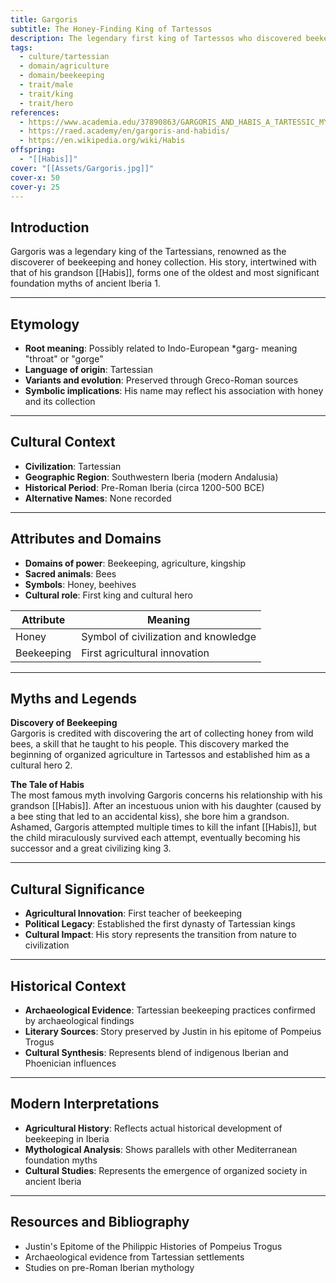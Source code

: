 ```yaml
---
title: Gargoris
subtitle: The Honey-Finding King of Tartessos
description: The legendary first king of Tartessos who discovered beekeeping and whose tragic tale with his grandson Habis became a foundational myth of Iberian civilization
tags:
  - culture/tartessian
  - domain/agriculture
  - domain/beekeeping
  - trait/male
  - trait/king
  - trait/hero
references:
  - https://www.academia.edu/37890863/GARGORIS_AND_HABIS_A_TARTESSIC_MYTH_OF_ANCIENT_IBERIA_AND_THE_TRACES_OF_PHOENICIAN_EUHEMERISM
  - https://raed.academy/en/gargoris-and-habidis/
  - https://en.wikipedia.org/wiki/Habis
offspring:
  - "[[Habis]]"
cover: "[[Assets/Gargoris.jpg]]"
cover-x: 50
cover-y: 25
---
```

##  Introduction
Gargoris was a legendary king of the Tartessians, renowned as the discoverer of beekeeping and honey collection. His story, intertwined with that of his grandson [[Habis]], forms one of the oldest and most significant foundation myths of ancient Iberia <mcreference link="https://www.academia.edu/37890863/GARGORIS_AND_HABIS_A_TARTESSIC_MYTH_OF_ANCIENT_IBERIA_AND_THE_TRACES_OF_PHOENICIAN_EUHEMERISM" index="1">1</mcreference>.

---

## Etymology

- **Root meaning**: Possibly related to Indo-European *garg- meaning "throat" or "gorge"
- **Language of origin**: Tartessian
- **Variants and evolution**: Preserved through Greco-Roman sources
- **Symbolic implications**: His name may reflect his association with honey and its collection

---

##  Cultural Context

- **Civilization**: Tartessian
- **Geographic Region**: Southwestern Iberia (modern Andalusia)
- **Historical Period**: Pre-Roman Iberia (circa 1200-500 BCE)
- **Alternative Names**: None recorded

---

## Attributes and Domains

- **Domains of power**: Beekeeping, agriculture, kingship
- **Sacred animals**: Bees
- **Symbols**: Honey, beehives
- **Cultural role**: First king and cultural hero

| Attribute | Meaning |
|-----------|----------|
| Honey | Symbol of civilization and knowledge |
| Beekeeping | First agricultural innovation |

---

## Myths and Legends

**Discovery of Beekeeping**  
Gargoris is credited with discovering the art of collecting honey from wild bees, a skill that he taught to his people. This discovery marked the beginning of organized agriculture in Tartessos and established him as a cultural hero <mcreference link="https://raed.academy/en/gargoris-and-habidis/" index="2">2</mcreference>.

**The Tale of Habis**  
The most famous myth involving Gargoris concerns his relationship with his grandson [[Habis]]. After an incestuous union with his daughter (caused by a bee sting that led to an accidental kiss), she bore him a grandson. Ashamed, Gargoris attempted multiple times to kill the infant [[Habis]], but the child miraculously survived each attempt, eventually becoming his successor and a great civilizing king <mcreference link="https://en.wikipedia.org/wiki/Habis" index="3">3</mcreference>.

---

## Cultural Significance

- **Agricultural Innovation**: First teacher of beekeeping
- **Political Legacy**: Established the first dynasty of Tartessian kings
- **Cultural Impact**: His story represents the transition from nature to civilization

---

## Historical Context

- **Archaeological Evidence**: Tartessian beekeeping practices confirmed by archaeological findings
- **Literary Sources**: Story preserved by Justin in his epitome of Pompeius Trogus
- **Cultural Synthesis**: Represents blend of indigenous Iberian and Phoenician influences

---

## Modern Interpretations

- **Agricultural History**: Reflects actual historical development of beekeeping in Iberia
- **Mythological Analysis**: Shows parallels with other Mediterranean foundation myths
- **Cultural Studies**: Represents the emergence of organized society in ancient Iberia

---

## Resources and Bibliography

- Justin's Epitome of the Philippic Histories of Pompeius Trogus
- Archaeological evidence from Tartessian settlements
- Studies on pre-Roman Iberian mythology